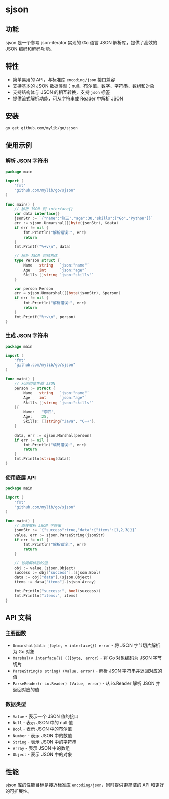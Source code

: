 # sjson

## 功能

sjson 是一个参考 json-iterator 实现的 Go 语言 JSON 解析库，提供了高效的 JSON 编码和解码功能。

## 特性

- 简单易用的 API，与标准库 `encoding/json` 接口兼容
- 支持基本的 JSON 数据类型：null、布尔值、数字、字符串、数组和对象
- 支持结构体与 JSON 的相互转换，支持 `json` 标签
- 提供流式解析功能，可从字符串或 Reader 中解析 JSON

## 安装

```bash
go get github.com/mylib/go/sjson
```

## 使用示例

### 解析 JSON 字符串

```go
package main

import (
	"fmt"
	"github.com/mylib/go/sjson"
)

func main() {
	// 解析 JSON 到 interface{}
	var data interface{}
	jsonStr := `{"name":"张三","age":30,"skills":["Go","Python"]}`
	err := sjson.Unmarshal([]byte(jsonStr), &data)
	if err != nil {
		fmt.Println("解析错误:", err)
		return
	}
	fmt.Printf("%+v\n", data)

	// 解析 JSON 到结构体
	type Person struct {
		Name   string   `json:"name"`
		Age    int      `json:"age"`
		Skills []string `json:"skills"`
	}

	var person Person
	err = sjson.Unmarshal([]byte(jsonStr), &person)
	if err != nil {
		fmt.Println("解析错误:", err)
		return
	}
	fmt.Printf("%+v\n", person)
}
```

### 生成 JSON 字符串

```go
package main

import (
	"fmt"
	"github.com/mylib/go/sjson"
)

func main() {
	// 从结构体生成 JSON
	person := struct {
		Name   string   `json:"name"`
		Age    int      `json:"age"`
		Skills []string `json:"skills"`
	}{
		Name:   "李四",
		Age:    25,
		Skills: []string{"Java", "C++"},
	}

	data, err := sjson.Marshal(person)
	if err != nil {
		fmt.Println("编码错误:", err)
		return
	}
	fmt.Println(string(data))
}
```

### 使用底层 API

```go
package main

import (
	"fmt"
	"github.com/mylib/go/sjson"
)

func main() {
	// 直接解析 JSON 字符串
	jsonStr := `{"success":true,"data":{"items":[1,2,3]}}`
	value, err := sjson.ParseString(jsonStr)
	if err != nil {
		fmt.Println("解析错误:", err)
		return
	}

	// 访问解析后的值
	obj := value.(sjson.Object)
	success := obj["success"].(sjson.Bool)
	data := obj["data"].(sjson.Object)
	items := data["items"].(sjson.Array)

	fmt.Println("success:", bool(success))
	fmt.Println("items:", items)
}
```

## API 文档

### 主要函数

- `Unmarshal(data []byte, v interface{}) error` - 将 JSON 字节切片解析为 Go 对象
- `Marshal(v interface{}) ([]byte, error)` - 将 Go 对象编码为 JSON 字节切片
- `ParseString(s string) (Value, error)` - 解析 JSON 字符串并返回对应的值
- `ParseReader(r io.Reader) (Value, error)` - 从 io.Reader 解析 JSON 并返回对应的值

### 数据类型

- `Value` - 表示一个 JSON 值的接口
- `Null` - 表示 JSON 中的 null 值
- `Bool` - 表示 JSON 中的布尔值
- `Number` - 表示 JSON 中的数值
- `String` - 表示 JSON 中的字符串
- `Array` - 表示 JSON 中的数组
- `Object` - 表示 JSON 中的对象

## 性能

sjson 库的性能目标是接近标准库 `encoding/json`，同时提供更简洁的 API 和更好的可扩展性。

